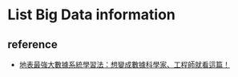 # List Big Data information

## reference
  * [地表最強大數據系統學習法：想變成數據科學家、工程師就看這篇！](https://buzzorange.com/techorange/2017/06/20/start-from-zero-learning-big-data/)
